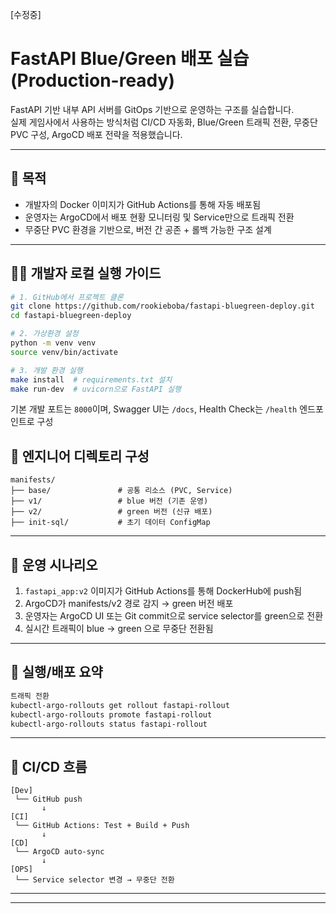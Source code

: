 [수정중]
# FastAPI Blue/Green 배포 실습 (Production-ready)

FastAPI 기반 내부 API 서버를 GitOps 기반으로 운영하는 구조를 실습합니다.  
실제 게임사에서 사용하는 방식처럼 CI/CD 자동화, Blue/Green 트래픽 전환, 무중단 PVC 구성, ArgoCD 배포 전략을 적용했습니다.

---

## 🎯 목적

- 개발자의 Docker 이미지가 GitHub Actions를 통해 자동 배포됨
- 운영자는 ArgoCD에서 배포 현황 모니터링 및 Service만으로 트래픽 전환
- 무중단 PVC 환경을 기반으로, 버전 간 공존 + 롤백 가능한 구조 설계

---

## 👨‍💻 개발자 로컬 실행 가이드

```bash
# 1. GitHub에서 프로젝트 클론
git clone https://github.com/rookieboba/fastapi-bluegreen-deploy.git
cd fastapi-bluegreen-deploy

# 2. 가상환경 설정
python -m venv venv
source venv/bin/activate

# 3. 개발 환경 실행
make install  # requirements.txt 설치
make run-dev  # uvicorn으로 FastAPI 실행
```

기본 개발 포트는 `8000`이며, Swagger UI는 `/docs`, Health Check는 `/health` 엔드포인트로 구성

## 📁 엔지니어 디렉토리 구성

```plaintext
manifests/
├── base/               # 공통 리소스 (PVC, Service)
├── v1/                 # blue 버전 (기존 운영)
├── v2/                 # green 버전 (신규 배포)
├── init-sql/           # 초기 데이터 ConfigMap
```

---

## 🧪 운영 시나리오

1. `fastapi_app:v2` 이미지가 GitHub Actions를 통해 DockerHub에 push됨
2. ArgoCD가 manifests/v2 경로 감지 → green 버전 배포
3. 운영자는 ArgoCD UI 또는 Git commit으로 service selector를 green으로 전환
4. 실시간 트래픽이 blue → green 으로 무중단 전환됨

---

## 🚀 실행/배포 요약

```bash
트래픽 전환
kubectl-argo-rollouts get rollout fastapi-rollout
kubectl-argo-rollouts promote fastapi-rollout
kubectl-argo-rollouts status fastapi-rollout
```

---

## 🔁 CI/CD 흐름

```plaintext
[Dev]
 └── GitHub push
       ↓
[CI]
 └── GitHub Actions: Test + Build + Push
       ↓
[CD]
 └── ArgoCD auto-sync
       ↓
[OPS]
 └── Service selector 변경 → 무중단 전환
```

---


---
